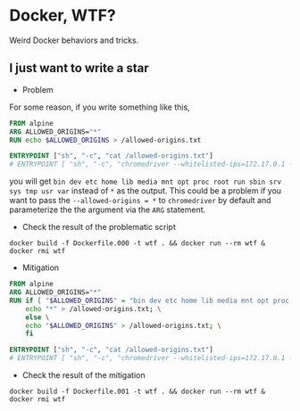 # Docker, WTF?

Weird Docker behaviors and tricks.

## I just want to write a star

* Problem

For some reason, if you write something like this,

```Dockerfile
FROM alpine
ARG ALLOWED_ORIGINS="*"
RUN echo $ALLOWED_ORIGINS > /allowed-origins.txt

ENTRYPOINT ["sh", "-c", "cat /allowed-origins.txt"]
# ENTRYPOINT [ "sh", "-c", "chromedriver --whitelisted-ips=172.17.0.1 --allowed-origins=*" ]
```

you will get `bin dev etc home lib media mnt opt proc root run sbin srv sys tmp usr var` instead of `*` as the output. This could be a problem if you want to pass the `--allowed-origins = *` to `chromedriver` by default and parameterize the the argument via the `ARG` statement.

* Check the result of the problematic script

```console
docker build -f Dockerfile.000 -t wtf . && docker run --rm wtf & docker rmi wtf
```

* Mitigation

```Dockerfile
FROM alpine
ARG ALLOWED_ORIGINS="*"
RUN if [ "$ALLOWED_ORIGINS" = "bin dev etc home lib media mnt opt proc root run sbin srv sys tmp usr var" ]; then \
    echo "*" > /allowed-origins.txt; \
    else \
    echo "$ALLOWED_ORIGINS" > /allowed-origins.txt; \
    fi

ENTRYPOINT ["sh", "-c", "cat /allowed-origins.txt"]
# ENTRYPOINT [ "sh", "-c", "chromedriver --whitelisted-ips=172.17.0.1 --allowed-origins=*" ]
```

* Check the result of the mitigation

```console
docker build -f Dockerfile.001 -t wtf . && docker run --rm wtf & docker rmi wtf
```
